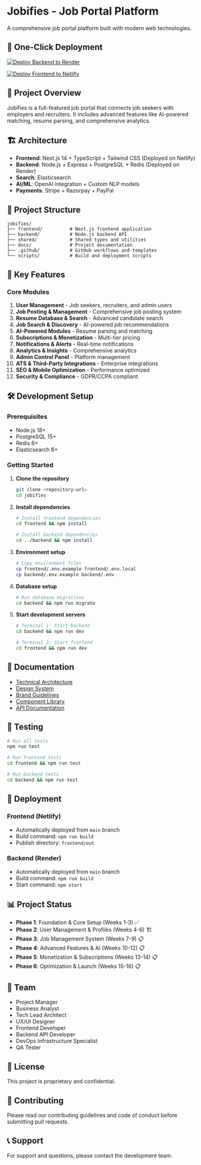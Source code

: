 # Jobifies - Job Portal Platform

A comprehensive job portal platform built with modern web technologies.

## 🚀 One-Click Deployment

[![Deploy Backend to Render](https://render.com/images/deploy-to-render-button.svg)](https://render.com/deploy?repo=https://github.com/Technifies/jobifies-v5)

[![Deploy Frontend to Netlify](https://www.netlify.com/img/deploy/button.svg)](https://app.netlify.com/start/deploy?repository=https://github.com/Technifies/jobifies-v5&stack=react)

## 🚀 Project Overview

Jobifies is a full-featured job portal that connects job seekers with employers and recruiters. It includes advanced features like AI-powered matching, resume parsing, and comprehensive analytics.

## 🏗️ Architecture

- **Frontend**: Next.js 14 + TypeScript + Tailwind CSS (Deployed on Netlify)
- **Backend**: Node.js + Express + PostgreSQL + Redis (Deployed on Render)
- **Search**: Elasticsearch
- **AI/ML**: OpenAI integration + Custom NLP models
- **Payments**: Stripe + Razorpay + PayPal

## 📁 Project Structure

```
jobifies/
├── frontend/          # Next.js frontend application
├── backend/           # Node.js backend API
├── shared/            # Shared types and utilities
├── docs/              # Project documentation
├── .github/           # GitHub workflows and templates
└── scripts/           # Build and deployment scripts
```

## 🎯 Key Features

### Core Modules
1. **User Management** - Job seekers, recruiters, and admin users
2. **Job Posting & Management** - Comprehensive job posting system
3. **Resume Database & Search** - Advanced candidate search
4. **Job Search & Discovery** - AI-powered job recommendations
5. **AI-Powered Modules** - Resume parsing and matching
6. **Subscriptions & Monetization** - Multi-tier pricing
7. **Notifications & Alerts** - Real-time notifications
8. **Analytics & Insights** - Comprehensive analytics
9. **Admin Control Panel** - Platform management
10. **ATS & Third-Party Integrations** - Enterprise integrations
11. **SEO & Mobile Optimization** - Performance optimized
12. **Security & Compliance** - GDPR/CCPA compliant

## 🛠️ Development Setup

### Prerequisites
- Node.js 18+
- PostgreSQL 15+
- Redis 6+
- Elasticsearch 8+

### Getting Started

1. **Clone the repository**
   ```bash
   git clone <repository-url>
   cd jobifies
   ```

2. **Install dependencies**
   ```bash
   # Install frontend dependencies
   cd frontend && npm install
   
   # Install backend dependencies
   cd ../backend && npm install
   ```

3. **Environment setup**
   ```bash
   # Copy environment files
   cp frontend/.env.example frontend/.env.local
   cp backend/.env.example backend/.env
   ```

4. **Database setup**
   ```bash
   # Run database migrations
   cd backend && npm run migrate
   ```

5. **Start development servers**
   ```bash
   # Terminal 1: Start backend
   cd backend && npm run dev
   
   # Terminal 2: Start frontend
   cd frontend && npm run dev
   ```

## 📖 Documentation

- [Technical Architecture](./TECHNICAL_ARCHITECTURE.md)
- [Design System](./DESIGN_SYSTEM_FOUNDATION.md)
- [Brand Guidelines](./BRAND_IDENTITY_GUIDELINES.md)
- [Component Library](./COMPONENT_LIBRARY.md)
- [API Documentation](./docs/api.md)

## 🧪 Testing

```bash
# Run all tests
npm run test

# Run frontend tests
cd frontend && npm run test

# Run backend tests
cd backend && npm run test
```

## 🚀 Deployment

### Frontend (Netlify)
- Automatically deployed from `main` branch
- Build command: `npm run build`
- Publish directory: `frontend/out`

### Backend (Render)
- Automatically deployed from `main` branch
- Build command: `npm run build`
- Start command: `npm start`

## 📊 Project Status

- **Phase 1**: Foundation & Core Setup (Weeks 1-3) ✅
- **Phase 2**: User Management & Profiles (Weeks 4-6) 🏗️
- **Phase 3**: Job Management System (Weeks 7-9) 📋
- **Phase 4**: Advanced Features & AI (Weeks 10-12) 📋
- **Phase 5**: Monetization & Subscriptions (Weeks 13-14) 📋
- **Phase 6**: Optimization & Launch (Weeks 15-16) 📋

## 👥 Team

- Project Manager
- Business Analyst
- Tech Lead Architect
- UX/UI Designer
- Frontend Developer
- Backend API Developer
- DevOps Infrastructure Specialist
- QA Tester

## 📄 License

This project is proprietary and confidential.

## 🤝 Contributing

Please read our contributing guidelines and code of conduct before submitting pull requests.

## 📞 Support

For support and questions, please contact the development team.